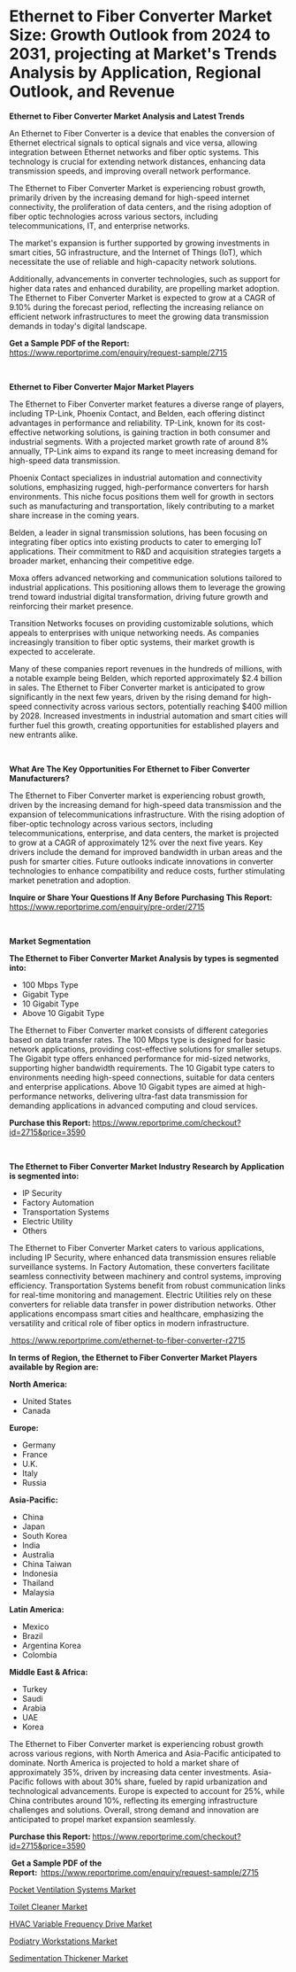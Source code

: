 <p><h1>Ethernet to Fiber Converter Market Size: Growth Outlook from 2024 to 2031, projecting at Market's Trends Analysis by Application, Regional Outlook, and Revenue</h1></p><p><strong>Ethernet to Fiber Converter Market Analysis and Latest Trends</strong></p>
<p><p>An Ethernet to Fiber Converter is a device that enables the conversion of Ethernet electrical signals to optical signals and vice versa, allowing integration between Ethernet networks and fiber optic systems. This technology is crucial for extending network distances, enhancing data transmission speeds, and improving overall network performance. </p><p>The Ethernet to Fiber Converter Market is experiencing robust growth, primarily driven by the increasing demand for high-speed internet connectivity, the proliferation of data centers, and the rising adoption of fiber optic technologies across various sectors, including telecommunications, IT, and enterprise networks. </p><p>The market's expansion is further supported by growing investments in smart cities, 5G infrastructure, and the Internet of Things (IoT), which necessitate the use of reliable and high-capacity network solutions. </p><p>Additionally, advancements in converter technologies, such as support for higher data rates and enhanced durability, are propelling market adoption. The Ethernet to Fiber Converter Market is expected to grow at a CAGR of 9.10% during the forecast period, reflecting the increasing reliance on efficient network infrastructures to meet the growing data transmission demands in today's digital landscape.</p></p>
<p><strong>Get a Sample PDF of the Report:&nbsp;</strong> <a href="https://www.reportprime.com/enquiry/request-sample/2715">https://www.reportprime.com/enquiry/request-sample/2715</a></p>
<p>&nbsp;</p>
<p><strong>Ethernet to Fiber Converter Major Market Players</strong></p>
<p><p>The Ethernet to Fiber Converter market features a diverse range of players, including TP-Link, Phoenix Contact, and Belden, each offering distinct advantages in performance and reliability. TP-Link, known for its cost-effective networking solutions, is gaining traction in both consumer and industrial segments. With a projected market growth rate of around 8% annually, TP-Link aims to expand its range to meet increasing demand for high-speed data transmission.</p><p>Phoenix Contact specializes in industrial automation and connectivity solutions, emphasizing rugged, high-performance converters for harsh environments. This niche focus positions them well for growth in sectors such as manufacturing and transportation, likely contributing to a market share increase in the coming years.</p><p>Belden, a leader in signal transmission solutions, has been focusing on integrating fiber optics into existing products to cater to emerging IoT applications. Their commitment to R&D and acquisition strategies targets a broader market, enhancing their competitive edge.</p><p>Moxa offers advanced networking and communication solutions tailored to industrial applications. This positioning allows them to leverage the growing trend toward industrial digital transformation, driving future growth and reinforcing their market presence.</p><p>Transition Networks focuses on providing customizable solutions, which appeals to enterprises with unique networking needs. As companies increasingly transition to fiber optic systems, their market growth is expected to accelerate.</p><p>Many of these companies report revenues in the hundreds of millions, with a notable example being Belden, which reported approximately $2.4 billion in sales. The Ethernet to Fiber Converter market is anticipated to grow significantly in the next few years, driven by the rising demand for high-speed connectivity across various sectors, potentially reaching $400 million by 2028. Increased investments in industrial automation and smart cities will further fuel this growth, creating opportunities for established players and new entrants alike.</p></p>
<p>&nbsp;</p>
<p><strong>What Are The Key Opportunities For Ethernet to Fiber Converter Manufacturers?</strong></p>
<p><p>The Ethernet to Fiber Converter market is experiencing robust growth, driven by the increasing demand for high-speed data transmission and the expansion of telecommunications infrastructure. With the rising adoption of fiber-optic technology across various sectors, including telecommunications, enterprise, and data centers, the market is projected to grow at a CAGR of approximately 12% over the next five years. Key drivers include the demand for improved bandwidth in urban areas and the push for smarter cities. Future outlooks indicate innovations in converter technologies to enhance compatibility and reduce costs, further stimulating market penetration and adoption.</p></p>
<p><strong>Inquire or Share Your Questions If Any Before Purchasing This Report:</strong> <a href="https://www.reportprime.com/enquiry/pre-order/2715">https://www.reportprime.com/enquiry/pre-order/2715</a></p>
<p>&nbsp;</p>
<p><strong>Market Segmentation</strong></p>
<p><strong>The Ethernet to Fiber Converter Market Analysis by types is segmented into:</strong></p>
<p><ul><li>100 Mbps Type</li><li>Gigabit Type</li><li>10 Gigabit Type</li><li>Above 10 Gigabit Type</li></ul></p>
<p><p>The Ethernet to Fiber Converter market consists of different categories based on data transfer rates. The 100 Mbps type is designed for basic network applications, providing cost-effective solutions for smaller setups. The Gigabit type offers enhanced performance for mid-sized networks, supporting higher bandwidth requirements. The 10 Gigabit type caters to environments needing high-speed connections, suitable for data centers and enterprise applications. Above 10 Gigabit types are aimed at high-performance networks, delivering ultra-fast data transmission for demanding applications in advanced computing and cloud services.</p></p>
<p><strong>Purchase this Report:&nbsp;</strong><a href="https://www.reportprime.com/checkout?id=2715&price=3590">https://www.reportprime.com/checkout?id=2715&price=3590</a></p>
<p>&nbsp;</p>
<p><strong>The Ethernet to Fiber Converter Market Industry Research by Application is segmented into:</strong></p>
<p><ul><li>IP Security</li><li>Factory Automation</li><li>Transportation Systems</li><li>Electric Utility</li><li>Others</li></ul></p>
<p><p>The Ethernet to Fiber Converter Market caters to various applications, including IP Security, where enhanced data transmission ensures reliable surveillance systems. In Factory Automation, these converters facilitate seamless connectivity between machinery and control systems, improving efficiency. Transportation Systems benefit from robust communication links for real-time monitoring and management. Electric Utilities rely on these converters for reliable data transfer in power distribution networks. Other applications encompass smart cities and healthcare, emphasizing the versatility and critical role of fiber optics in modern infrastructure.</p></p>
<p><a href="https://www.reportprime.com/ethernet-to-fiber-converter-r2715">&nbsp;https://www.reportprime.com/ethernet-to-fiber-converter-r2715</a></p>
<p><strong>In terms of Region, the Ethernet to Fiber Converter Market Players available by Region are:</strong></p>
<p>
    <p> <strong> North America: </strong>
        <ul>
            <li>United States</li>
            <li>Canada</li>
        </ul>
        </p> 
    <p> <strong> Europe: </strong>
        <ul>
            <li>Germany</li>
            <li>France</li>
            <li>U.K.</li>
            <li>Italy</li>
            <li>Russia</li>
        </ul>
        </p> 
    <p> <strong> Asia-Pacific: </strong>
        <ul>
            <li>China</li>
            <li>Japan</li>
            <li>South Korea</li>
            <li>India</li>
            <li>Australia</li>
            <li>China Taiwan</li>
            <li>Indonesia</li>
            <li>Thailand</li>
            <li>Malaysia</li>
        </ul>
        </p> 
    <p> <strong> Latin America: </strong>
        <ul>
            <li>Mexico</li>
            <li>Brazil</li>
            <li>Argentina Korea</li>
            <li>Colombia</li>
        </ul>
        </p> 
    <p> <strong> Middle East & Africa: </strong>
        <ul>
            <li>Turkey</li>
            <li>Saudi</li>
            <li>Arabia</li>
            <li>UAE</li>
            <li>Korea</li>
        </ul>
    </p>
    </p>
<p><p>The Ethernet to Fiber Converter market is experiencing robust growth across various regions, with North America and Asia-Pacific anticipated to dominate. North America is projected to hold a market share of approximately 35%, driven by increasing data center investments. Asia-Pacific follows with about 30% share, fueled by rapid urbanization and technological advancements. Europe is expected to account for 25%, while China contributes around 10%, reflecting its emerging infrastructure challenges and solutions. Overall, strong demand and innovation are anticipated to propel market expansion seamlessly.</p></p>
<p><strong>Purchase this Report: </strong><a href="https://www.reportprime.com/checkout?id=2715&price=3590">https://www.reportprime.com/checkout?id=2715&price=3590</a></p>
<p>&nbsp;<strong>Get a Sample PDF of the Report:&nbsp;&nbsp;</strong><a href="https://www.reportprime.com/enquiry/request-sample/2715">https://www.reportprime.com/enquiry/request-sample/2715</a></p>
<p><strong></strong></p>
<p><p><a href="https://issuu.com/reportprime-2/docs/pocket-ventilation-systems-market-s_c5ef139966a020">Pocket Ventilation Systems Market</a></p><p><a href="https://www.linkedin.com/pulse/global-toilet-cleaner-market-focus-product-type-ecogreen-cleanerssynthesis-7ml1f?trackingId=pxp3qYpMR4i3NJ1akbHj3A%3D%3D">Toilet Cleaner Market</a></p><p><a href="https://www.linkedin.com/pulse/hvac-variable-frequency-drive-market-share-size-trends-industry-cedle?trackingId=E92a%2FrkpRauTsjBTIE39dw%3D%3D">HVAC Variable Frequency Drive Market</a></p><p><a href="https://issuu.com/reportprime-2/docs/podiatry-workstations-market-size-2_ea81098f29af66">Podiatry Workstations Market</a></p><p><a href="https://www.linkedin.com/pulse/sedimentation-thickener-market-outlook-forecast-from-2024-edhte?trackingId=08OfJDFWRBm1fXjr0USfiQ%3D%3D">Sedimentation Thickener Market</a></p></p>
